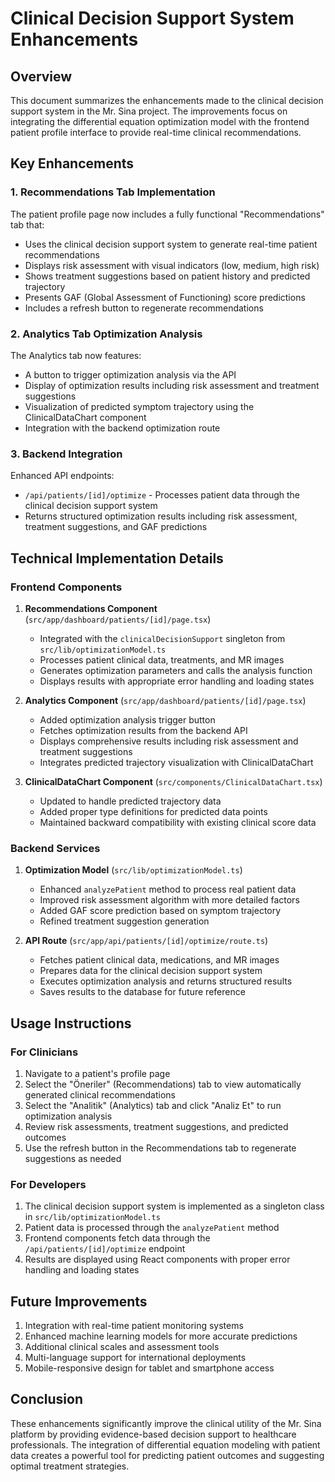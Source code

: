 # Clinical Decision Support System Enhancements

## Overview

This document summarizes the enhancements made to the clinical decision support system in the Mr. Sina project. The improvements focus on integrating the differential equation optimization model with the frontend patient profile interface to provide real-time clinical recommendations.

## Key Enhancements

### 1. Recommendations Tab Implementation

The patient profile page now includes a fully functional "Recommendations" tab that:
- Uses the clinical decision support system to generate real-time patient recommendations
- Displays risk assessment with visual indicators (low, medium, high risk)
- Shows treatment suggestions based on patient history and predicted trajectory
- Presents GAF (Global Assessment of Functioning) score predictions
- Includes a refresh button to regenerate recommendations

### 2. Analytics Tab Optimization Analysis

The Analytics tab now features:
- A button to trigger optimization analysis via the API
- Display of optimization results including risk assessment and treatment suggestions
- Visualization of predicted symptom trajectory using the ClinicalDataChart component
- Integration with the backend optimization route

### 3. Backend Integration

Enhanced API endpoints:
- `/api/patients/[id]/optimize` - Processes patient data through the clinical decision support system
- Returns structured optimization results including risk assessment, treatment suggestions, and GAF predictions

## Technical Implementation Details

### Frontend Components

1. **Recommendations Component** (`src/app/dashboard/patients/[id]/page.tsx`)
   - Integrated with the `clinicalDecisionSupport` singleton from `src/lib/optimizationModel.ts`
   - Processes patient clinical data, treatments, and MR images
   - Generates optimization parameters and calls the analysis function
   - Displays results with appropriate error handling and loading states

2. **Analytics Component** (`src/app/dashboard/patients/[id]/page.tsx`)
   - Added optimization analysis trigger button
   - Fetches optimization results from the backend API
   - Displays comprehensive results including risk assessment and treatment suggestions
   - Integrates predicted trajectory visualization with ClinicalDataChart

3. **ClinicalDataChart Component** (`src/components/ClinicalDataChart.tsx`)
   - Updated to handle predicted trajectory data
   - Added proper type definitions for predicted data points
   - Maintained backward compatibility with existing clinical score data

### Backend Services

1. **Optimization Model** (`src/lib/optimizationModel.ts`)
   - Enhanced `analyzePatient` method to process real patient data
   - Improved risk assessment algorithm with more detailed factors
   - Added GAF score prediction based on symptom trajectory
   - Refined treatment suggestion generation

2. **API Route** (`src/app/api/patients/[id]/optimize/route.ts`)
   - Fetches patient clinical data, medications, and MR images
   - Prepares data for the clinical decision support system
   - Executes optimization analysis and returns structured results
   - Saves results to the database for future reference

## Usage Instructions

### For Clinicians

1. Navigate to a patient's profile page
2. Select the "Öneriler" (Recommendations) tab to view automatically generated clinical recommendations
3. Select the "Analitik" (Analytics) tab and click "Analiz Et" to run optimization analysis
4. Review risk assessments, treatment suggestions, and predicted outcomes
5. Use the refresh button in the Recommendations tab to regenerate suggestions as needed

### For Developers

1. The clinical decision support system is implemented as a singleton class in `src/lib/optimizationModel.ts`
2. Patient data is processed through the `analyzePatient` method
3. Frontend components fetch data through the `/api/patients/[id]/optimize` endpoint
4. Results are displayed using React components with proper error handling and loading states

## Future Improvements

1. Integration with real-time patient monitoring systems
2. Enhanced machine learning models for more accurate predictions
3. Additional clinical scales and assessment tools
4. Multi-language support for international deployments
5. Mobile-responsive design for tablet and smartphone access

## Conclusion

These enhancements significantly improve the clinical utility of the Mr. Sina platform by providing evidence-based decision support to healthcare professionals. The integration of differential equation modeling with patient data creates a powerful tool for predicting patient outcomes and suggesting optimal treatment strategies.